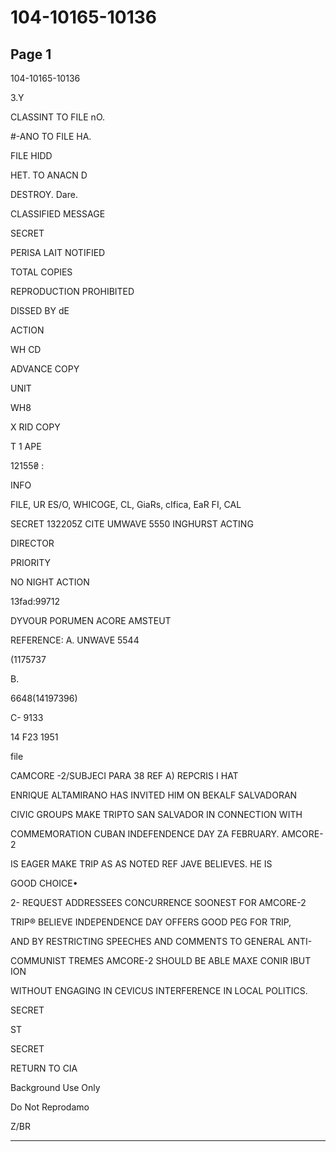 # 104-10165-10136

## Page 1

104-10165-10136

3.Y

CLASSINT TO FILE nO.

#-ANO TO FILE HA.

FILE HIDD

HET. TO ANACN D

DESTROY. Dare.

CLASSIFIED MESSAGE

SECRET

PERISA LAIT NOTIFIED

TOTAL COPIES

REPRODUCTION PROHIBITED

DISSED BY dE

ACTION

WH CD

ADVANCE COPY

UNIT

WH8

X RID COPY

T 1 APE

12155₴ :

INFO

FILE, UR ES/O, WHICOGE, CL, GiaRs, cIfica, EaR FI, CAL

SECRET 132205Z CITE UMWAVE 5550 INGHURST ACTING

DIRECTOR

PRIORITY

NO NIGHT ACTION

13fad:99712

DYVOUR PORUMEN ACORE AMSTEUT

REFERENCE: A. UNWAVE 5544

(1175737

B.

6648(14197396)

C- 9133

14 F23 1951

file

CAMCORE -2/SUBJECI PARA 38 REF A) REPCRIS I HAT

ENRIQUE ALTAMIRANO HAS INVITED HIM ON BEKALF SALVADORAN

CIVIC GROUPS MAKE TRIPTO SAN SALVADOR IN CONNECTION WITH

COMMEMORATION CUBAN INDEFENDENCE DAY ZA FEBRUARY. AMCORE-2

IS EAGER MAKE TRIP AS AS NOTED REF JAVE BELIEVES. HE IS

GOOD CHOICE•

2- REQUEST ADDRESSEES CONCURRENCE SOONEST FOR AMCORE-2

TRIP® BELIEVE INDEPENDENCE DAY OFFERS GOOD PEG FOR TRIP,

AND BY RESTRICTING SPEECHES AND COMMENTS TO GENERAL ANTI-

COMMUNIST TREMES AMCORE-2 SHOULD BE ABLE MAXE CONIR IBUT ION

WITHOUT ENGAGING IN CEVICUS INTERFERENCE IN LOCAL POLITICS.

SECRET

ST

SECRET

RETURN TO CIA

Background Use Only

Do Not Reprodamo

Z/BR

---

